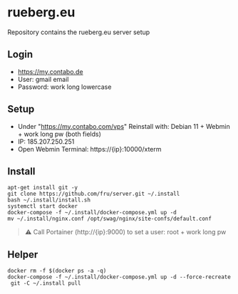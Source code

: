 # rueberg.eu 

Repository contains the rueberg.eu server setup

## Login
- https://my.contabo.de
- User: gmail email
- Password: work long lowercase

## Setup
- Under "https://my.contabo.com/vps" Reinstall with: Debian 11 + Webmin + work long pw (both fields)
- IP: 185.207.250.251
- Open Webmin Terminal: https://{ip}:10000/xterm

## Install
```
apt-get install git -y
git clone https://github.com/fru/server.git ~/.install
bash ~/.install/install.sh
systemctl start docker
docker-compose -f ~/.install/docker-compose.yml up -d
mv ~/.install/nginx.conf /opt/swag/nginx/site-confs/default.conf
```
> :warning: Call Portainer (http://{ip}:9000) to set a user: root + work long pw

## Helper
```
docker rm -f $(docker ps -a -q)
docker-compose -f ~/.install/docker-compose.yml up -d --force-recreate
 git -C ~/.install pull
```
